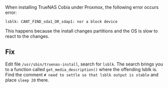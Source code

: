 When installing TrueNAS Cobia under Proxmox, the following error occurs error:
```
lsblk: CANT_FIND_sda1_OR_sdap1: nor a block device
```

This happens because the install changes partitions and the OS is slow to react to the changes.

## Fix

Edit file `/usr/sbin/truenas-install`, search for `lsblk`. The search brings you to a function called `get_media_description()` where the offending lsblk is.  Find the comment `# need to settle so that lsblk output is stable` and place `sleep 20` there.